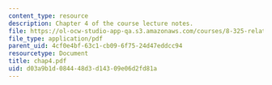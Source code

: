 ```yaml
---
content_type: resource
description: Chapter 4 of the course lecture notes.
file: https://ol-ocw-studio-app-qa.s3.amazonaws.com/courses/8-325-relativistic-quantum-field-theory-iii-spring-2003/d03a9b1d084448d3d14309e06d2fd81a_chap4.pdf
file_type: application/pdf
parent_uid: 4cf0e4bf-63c1-cb09-6f75-24d47eddcc94
resourcetype: Document
title: chap4.pdf
uid: d03a9b1d-0844-48d3-d143-09e06d2fd81a
---
```

